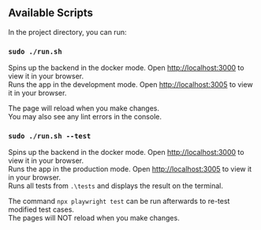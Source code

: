 ## Available Scripts

In the project directory, you can run:

### `sudo ./run.sh`

Spins up the backend in the docker mode. Open [http://localhost:3000](http://localhost:3000) to view it in your browser.\
Runs the app in the development mode. Open [http://localhost:3005](http://localhost:3005) to view it in your browser.

The page will reload when you make changes.\
You may also see any lint errors in the console.

### `sudo ./run.sh --test`

Spins up the backend in the docker mode. Open [http://localhost:3000](http://localhost:3000) to view it in your browser.\
Runs the app in the production mode. Open [http://localhost:3005](http://localhost:3005) to view it in your browser.\
Runs all tests from `.\tests` and displays the result on the terminal.

The command `npx playwright test` can be run afterwards to re-test modified test cases.\
The pages will NOT reload when you make changes.
